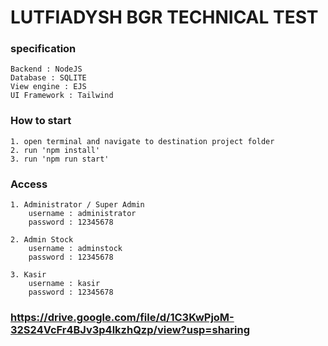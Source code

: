 # LUTFIADYSH BGR TECHNICAL TEST 

### specification
    Backend : NodeJS
    Database : SQLITE
    View engine : EJS
    UI Framework : Tailwind

### How to start 
    1. open terminal and navigate to destination project folder
    2. run 'npm install'
    3. run 'npm run start'

### Access
    1. Administrator / Super Admin 
        username : administrator
        password : 12345678
    
    2. Admin Stock 
        username : adminstock
        password : 12345678
    
    3. Kasir 
        username : kasir
        password : 12345678

### https://drive.google.com/file/d/1C3KwPjoM-32S24VcFr4BJv3p4lkzhQzp/view?usp=sharing

